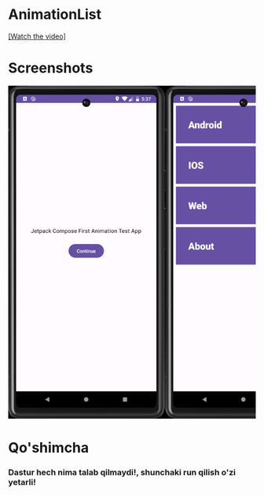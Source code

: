 # AnimationList
[[Watch the video]](https://github.com/KotlinWithLoki/AnimationList/blob/master/AnimatinList_file/4.mp4)
# Screenshots
<pre>
<img src="https://github.com/KotlinWithLoki/AnimationList/blob/master/AnimatinList_file/1.jpg" alt="ss-movie-detail" width="320" / ><img src="https://github.com/KotlinWithLoki/AnimationList/blob/master/AnimatinList_file/2.jpg" alt="ss-movie-detail" width="320"  /><img src="https://github.com/KotlinWithLoki/AnimationList/blob/master/AnimatinList_file/3.jpg" alt="ss-movie-detail" width="320"  />
</pre>

# Qo'shimcha
<h3>
Dastur hech nima talab qilmaydi!, shunchaki run qilish o'zi yetarli!
</h3>
